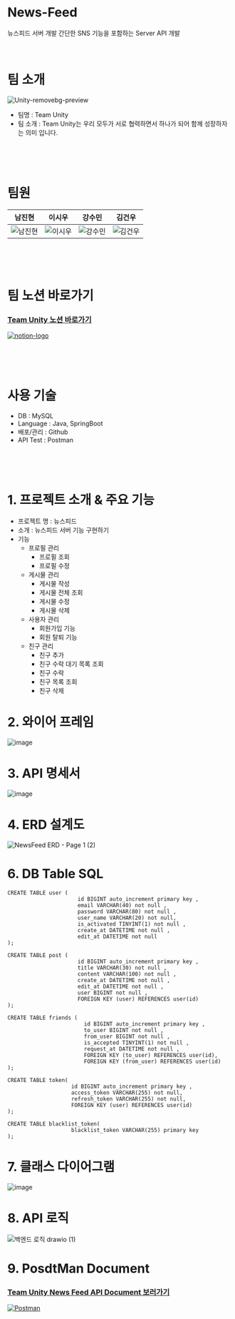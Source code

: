# News-Feed
뉴스피드 서버 개발
간단한 SNS 기능을 포함하는 Server API  개발
<br/><br/><br/>

# 팀 소개
![Unity-removebg-preview](https://github.com/user-attachments/assets/60bff1c7-907c-4312-8e9c-be3674b0babf)
- 팀명 : Team Unity
- 팀 소개 : Team Unity는 우리 모두가 서로 협력하면서 하나가 되어 함께 성장하자는 의미 입니다.

<br/><br/><br/>
# 팀원
| 남진현 | 이시우 | 강수민 | 김건우|
|---|---|---|---|
|![남진현](https://github.com/user-attachments/assets/d719ef05-1917-4910-aaa1-d0fe52baf147)|![이시우](https://github.com/user-attachments/assets/814f8e70-601f-4222-b624-3774131dc232)|![강수민](https://github.com/user-attachments/assets/dbad0f9c-2e5c-4bdb-ac74-76e96acfa085)|![김건우](https://github.com/user-attachments/assets/add21073-94be-4b7c-b18d-f93165fd3a8e)|

<br/><br/><br/>
# 팀 노션 바로가기
### [Team Unity 노션 바로가기](https://www.notion.so/teamsparta/Team-Unity-16edc918022b4b3b9170f35a05466f8e)
[![notion-logo](https://github.com/user-attachments/assets/98a7301c-64a3-47ba-ba6c-c8daea4a89b1)](https://www.notion.so/teamsparta/Team-Unity-16edc918022b4b3b9170f35a05466f8e)


<br/><br/><br/>
# 사용 기술
- DB : MySQL
- Language : Java, SpringBoot
- 배포/관리 : Github
- API Test : Postman

<br/><br/><br/>
# 1. 프로젝트 소개 & 주요 기능

-   프로젝트 명 : 뉴스피드 
-   소개 : 뉴스피드 서버 기능 구현하기
-   기능
    -   프로필 관리
        -   프로필 조회
        -   프로필 수정
    -   게시물 관리
        -   게시물 작성
        -   게시물 전체 조회
        -   게시물 수정
        -   게시물 삭제
    -   사용자 관리
        -   회원가입 기능
        -   회원 탈퇴 기능
    -   친구 관리
        -   친구 추가
        -   친구 수락 대기 목록 조회
        -   친구 수락
        -   친구 목록 조회
        -   친구 삭제

# 2. 와이어 프레임

![image](https://github.com/user-attachments/assets/7a292f39-66cc-4499-b0a7-39aea8e4f663)

# 3. API 명세서
![image](https://github.com/user-attachments/assets/33b7acff-b8a2-4fa2-ab77-8a375e3bbdfd)

# 4. ERD 설계도

![NewsFeed ERD - Page 1 (2)](https://github.com/user-attachments/assets/3e951f5c-fe00-4210-ad69-01fe8eccb3db)


# 6. DB Table SQL
```
CREATE TABLE user (
                      id BIGINT auto_increment primary key ,
                      email VARCHAR(40) not null ,
                      password VARCHAR(80) not null ,
                      user_name VARCHAR(20) not null,
                      is_activated TINYINT(1) not null ,
                      create_at DATETIME not null ,
                      edit_at DATETIME not null 
);

CREATE TABLE post (
                      id BIGINT auto_increment primary key ,
                      title VARCHAR(30) not null ,
                      content VARCHAR(100) not null ,
                      create_at DATETIME not null ,
                      edit_at DATETIME not null ,
                      user BIGINT not null ,
                      FOREIGN KEY (user) REFERENCES user(id)
);

CREATE TABLE friends (
                        id BIGINT auto_increment primary key ,
                        to_user BIGINT not null ,
                        from_user BIGINT not null ,
                        is_accepted TINYINT(1) not null ,
                        request_at DATETIME not null ,
                        FOREIGN KEY (to_user) REFERENCES user(id),
                        FOREIGN KEY (from_user) REFERENCES user(id)
);

CREATE TABLE token(
                    id BIGINT auto_increment primary key ,
                    access_token VARCHAR(255) not null,
                    refresh_token VARCHAR(255) not null,
                    FOREIGN KEY (user) REFERENCES user(id)
);

CREATE TABLE blacklist_token(
                    blacklist_token VARCHAR(255) primary key
);
```

# 7. 클래스 다이어그램

![image](https://github.com/user-attachments/assets/6fe28a79-8e10-4a14-b4b1-ec8c0ba36a07)

# 8. API 로직
![백엔드 로직 drawio (1)](https://github.com/user-attachments/assets/c61dd06d-4dfd-4901-9f54-2066eb3d77d9)


# 9. PosdtMan Document 

### [Team Unity News Feed API Document 보러가기](https://documenter.getpostman.com/view/37567058/2sAXjQ2VsS)

[![Postman](https://github.com/user-attachments/assets/1a88b641-ccac-4385-9b0a-4ad8f7ffbe91)](https://documenter.getpostman.com/view/37567058/2sAXjQ2VsS)
